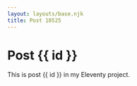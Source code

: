 ```yaml
---
layout: layouts/base.njk
title: Post 10525
---
```


# Post {{ id }}

This is post {{ id }} in my Eleventy project.
